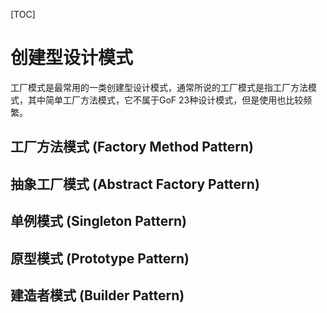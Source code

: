 [TOC]

# 创建型设计模式

工厂模式是最常用的一类创建型设计模式，通常所说的工厂模式是指工厂方法模式，其中简单工厂方法模式，它不属于GoF 23种设计模式，但是使用也比较频繁。

## 工厂方法模式 (Factory Method Pattern)

## 抽象工厂模式 (Abstract Factory Pattern)

## 单例模式 (Singleton Pattern)

## 原型模式 (Prototype Pattern)

## 建造者模式 (Builder Pattern)